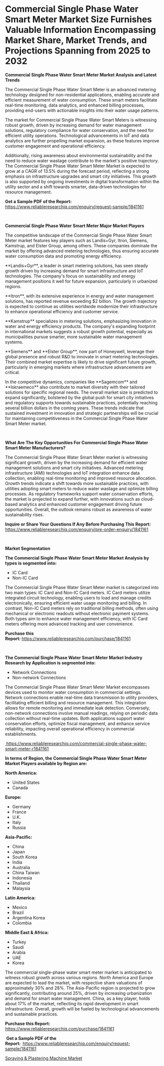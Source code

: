 <p><h1>Commercial Single Phase Water Smart Meter Market Size Furnishes Valuable Information Encompassing Market Share, Market Trends, and Projections Spanning from 2025 to 2032</h1></p><p><strong>Commercial Single Phase Water Smart Meter Market Analysis and Latest Trends</strong></p>
<p><p>The Commercial Single Phase Water Smart Meter is an advanced metering technology designed for non-residential applications, enabling accurate and efficient measurement of water consumption. These smart meters facilitate real-time monitoring, data analytics, and enhanced billing processes, providing end-users with actionable insights into their water usage patterns. </p><p>The market for Commercial Single Phase Water Smart Meters is witnessing robust growth, driven by increasing demand for water management solutions, regulatory compliance for water conservation, and the need for efficient utility operations. Technological advancements in IoT and data analytics are further propelling market expansion, as these features improve customer engagement and operational efficiency. </p><p>Additionally, rising awareness about environmental sustainability and the need to reduce water wastage contribute to the market's positive trajectory. The Commercial Single Phase Water Smart Meter Market is expected to grow at a CAGR of 13.5% during the forecast period, reflecting a strong emphasis on infrastructure upgrades and smart city initiatives. This growth is also supported by ongoing investments in digital transformation within the utility sector and a shift towards smarter, data-driven technologies for resource management.</p></p>
<p><strong>Get a Sample PDF of the Report:&nbsp;</strong> <a href="https://www.reliableresearchiq.com/enquiry/request-sample/1841161?utm_campaign=3513&utm_medium=2&utm_source=Github&utm_content=ia&utm_term=12042025&utm_id=commercial-single-phase-water-smart-meter">https://www.reliableresearchiq.com/enquiry/request-sample/1841161</a></p>
<p>&nbsp;</p>
<p><strong>Commercial Single Phase Water Smart Meter Major Market Players</strong></p>
<p><p>The competitive landscape of the Commercial Single Phase Water Smart Meter market features key players such as Landis+Gyr, Itron, Siemens, Kamstrup, and Elster Group, among others. These companies dominate the market by offering advanced metering technologies, thus ensuring accurate water consumption data and promoting energy efficiency.</p><p>**Landis+Gyr**, a leader in smart metering solutions, has seen steady growth driven by increasing demand for smart infrastructure and IoT technologies. The company's focus on sustainability and energy management positions it well for future expansion, particularly in urbanized regions.</p><p>**Itron**, with its extensive experience in energy and water management solutions, has reported revenue exceeding $2 billion. The growth trajectory is expected to continue as utilities worldwide modernize their infrastructure to enhance operational efficiency and customer service.</p><p>**Kamstrup** specializes in metering solutions, emphasizing innovation in water and energy efficiency products. The company's expanding footprint in international markets suggests a robust growth potential, especially as municipalities pursue smarter, more sustainable water management systems.</p><p>**Siemens** and **Elster Group**, now part of Honeywell, leverage their global presence and robust R&D to innovate in smart metering technologies. Their combined market expertise is likely to drive significant future growth, particularly in emerging markets where infrastructure advancements are critical.</p><p>In the competitive dynamics, companies like **Sagemcom** and **Iskraemeco** also contribute to market diversity with their tailored solutions for specific regional needs. The overall market size is predicted to expand significantly, bolstered by the global push for smart city initiatives and regulatory supports towards sustainable practices, potentially reaching several billion dollars in the coming years. These trends indicate that sustained investment in innovation and strategic partnerships will be crucial for maintaining competitiveness in the Commercial Single Phase Water Smart Meter market.</p></p>
<p>&nbsp;</p>
<p><strong>What Are The Key Opportunities For Commercial Single Phase Water Smart Meter Manufacturers?</strong></p>
<p><p>The Commercial Single Phase Water Smart Meter market is witnessing significant growth, driven by the increasing demand for efficient water management solutions and smart city initiatives. Advanced metering infrastructure (AMI) technologies and IoT integration enhance data collection, enabling real-time monitoring and improved resource allocation. Growth trends indicate a shift towards more sustainable practices, with utilities adopting smart meters to reduce water wastage and optimize billing processes. As regulatory frameworks support water conservation efforts, the market is projected to expand further, with innovations such as cloud-based analytics and enhanced customer engagement driving future opportunities. Overall, the outlook remains robust as awareness of water sustainability rises.</p></p>
<p><strong>Inquire or Share Your Questions If Any Before Purchasing This Report:</strong> <a href="https://www.reliableresearchiq.com/enquiry/pre-order-enquiry/1841161?utm_campaign=3513&utm_medium=2&utm_source=Github&utm_content=ia&utm_term=12042025&utm_id=commercial-single-phase-water-smart-meter">https://www.reliableresearchiq.com/enquiry/pre-order-enquiry/1841161</a></p>
<p>&nbsp;</p>
<p><strong>Market Segmentation</strong></p>
<p><strong>The Commercial Single Phase Water Smart Meter Market Analysis by types is segmented into:</strong></p>
<p><ul><li>IC Card</li><li>Non-IC Card</li></ul></p>
<p><p>The Commercial Single Phase Water Smart Meter market is categorized into two main types: IC Card and Non-IC Card meters. IC Card meters utilize integrated circuit technology, enabling users to load and manage credits electronically, ensuring efficient water usage monitoring and billing. In contrast, Non-IC Card meters rely on traditional billing methods, often using mechanical or electronic readouts without electronic payment systems. Both types aim to enhance water management efficiency, with IC Card meters offering more advanced tracking and user convenience.</p></p>
<p><strong>Purchase this Report:&nbsp;</strong><a href="https://www.reliableresearchiq.com/purchase/1841161?utm_campaign=3513&utm_medium=2&utm_source=Github&utm_content=ia&utm_term=12042025&utm_id=commercial-single-phase-water-smart-meter">https://www.reliableresearchiq.com/purchase/1841161</a></p>
<p>&nbsp;</p>
<p><strong>The Commercial Single Phase Water Smart Meter Market Industry Research by Application is segmented into:</strong></p>
<p><ul><li>Network Connections</li><li>Non-network Connections</li></ul></p>
<p><p>The Commercial Single Phase Water Smart Meter Market encompasses devices used to monitor water consumption in commercial settings. Network connections enable real-time data transmission to utility providers, facilitating efficient billing and resource management. This integration allows for remote monitoring and immediate leak detection. Conversely, non-network connections involve manual readings, relying on periodic data collection without real-time updates. Both applications support water conservation efforts, optimize fiscal management, and enhance service reliability, impacting overall operational efficiency in commercial establishments.</p></p>
<p><a href="https://www.reliableresearchiq.com/commercial-single-phase-water-smart-meter-r1841161?utm_campaign=3513&utm_medium=2&utm_source=Github&utm_content=ia&utm_term=12042025&utm_id=commercial-single-phase-water-smart-meter">&nbsp;https://www.reliableresearchiq.com/commercial-single-phase-water-smart-meter-r1841161</a></p>
<p><strong>In terms of Region, the Commercial Single Phase Water Smart Meter Market Players available by Region are:</strong></p>
<p>
    <p> <strong> North America: </strong>
        <ul>
            <li>United States</li>
            <li>Canada</li>
        </ul>
        </p> 
    <p> <strong> Europe: </strong>
        <ul>
            <li>Germany</li>
            <li>France</li>
            <li>U.K.</li>
            <li>Italy</li>
            <li>Russia</li>
        </ul>
        </p> 
    <p> <strong> Asia-Pacific: </strong>
        <ul>
            <li>China</li>
            <li>Japan</li>
            <li>South Korea</li>
            <li>India</li>
            <li>Australia</li>
            <li>China Taiwan</li>
            <li>Indonesia</li>
            <li>Thailand</li>
            <li>Malaysia</li>
        </ul>
        </p> 
    <p> <strong> Latin America: </strong>
        <ul>
            <li>Mexico</li>
            <li>Brazil</li>
            <li>Argentina Korea</li>
            <li>Colombia</li>
        </ul>
        </p> 
    <p> <strong> Middle East & Africa: </strong>
        <ul>
            <li>Turkey</li>
            <li>Saudi</li>
            <li>Arabia</li>
            <li>UAE</li>
            <li>Korea</li>
        </ul>
    </p>
    </p>
<p><p>The commercial single-phase water smart meter market is anticipated to witness robust growth across various regions. North America and Europe are expected to lead the market, with respective share valuations of approximately 30% and 28%. The Asia-Pacific region is projected to grow significantly, contributing around 25%, driven by increasing urbanization and demand for smart water management. China, as a key player, holds about 17% of the market, reflecting its rapid development in smart infrastructure. Overall, growth will be fueled by technological advancements and sustainable practices.</p></p>
<p><strong>Purchase this Report: </strong><a href="https://www.reliableresearchiq.com/purchase/1841161?utm_campaign=3513&utm_medium=2&utm_source=Github&utm_content=ia&utm_term=12042025&utm_id=commercial-single-phase-water-smart-meter">https://www.reliableresearchiq.com/purchase/1841161</a></p>
<p>&nbsp;<strong>Get a Sample PDF of the Report:&nbsp;&nbsp;</strong><a href="https://www.reliableresearchiq.com/enquiry/request-sample/1841161?utm_campaign=3513&utm_medium=2&utm_source=Github&utm_content=ia&utm_term=12042025&utm_id=commercial-single-phase-water-smart-meter">https://www.reliableresearchiq.com/enquiry/request-sample/1841161</a></p>
<p><strong></strong></p>
<p><p><a href="https://github.com/daemluari/Market-Research-Report-List-1/blob/main/spraying-plastering-machine-market.md?utm_campaign=3513&utm_medium=2&utm_source=Github&utm_content=ia&utm_term=12042025&utm_id=commercial-single-phase-water-smart-meter">Spraying & Plastering Machine Market</a></p></p>